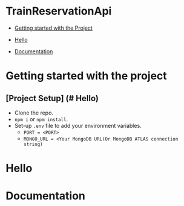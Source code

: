 # TrainReservationApi


- [Getting started with the Project](#getting-started-with-the-project)

- [Hello](#hello)

- [Documentation](#documentation)

# Getting started with the project

## [Project Setup] (# Hello)

- Clone the repo.
- `npm i` or `npm install`.
- Set-up `.env` file to add your environment variables.
    - `PORT = <PORT>`
    -  `MONGO_URL = <Your MongoDB URL(Or MongoDB ATLAS connection string) `











# Hello














# Documentation
